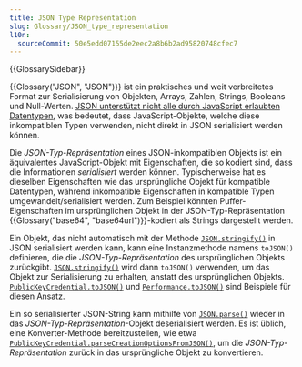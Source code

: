 ```yaml
---
title: JSON Type Representation
slug: Glossary/JSON_type_representation
l10n:
  sourceCommit: 50e5edd07155de2eec2a8b6b2ad95820748cfec7
---
```


{{GlossarySidebar}}

{{Glossary("JSON", "JSON")}} ist ein praktisches und weit verbreitetes Format zur Serialisierung von Objekten, Arrays, Zahlen, Strings, Booleans und Null-Werten.
[JSON unterstützt nicht alle durch JavaScript erlaubten Datentypen](/de/docs/Web/JavaScript/Reference/Global_Objects/JSON#javascript_and_json_differences), was bedeutet, dass JavaScript-Objekte, welche diese inkompatiblen Typen verwenden, nicht direkt in JSON serialisiert werden können.

Die _JSON-Typ-Repräsentation_ eines JSON-inkompatiblen Objekts ist ein äquivalentes JavaScript-Objekt mit Eigenschaften, die so kodiert sind, dass die Informationen _serialisiert_ werden können.
Typischerweise hat es dieselben Eigenschaften wie das ursprüngliche Objekt für kompatible Datentypen, während inkompatible Eigenschaften in kompatible Typen umgewandelt/serialisiert werden.
Zum Beispiel könnten Puffer-Eigenschaften im ursprünglichen Objekt in der JSON-Typ-Repräsentation {{Glossary("base64", "base64url")}}-kodiert als Strings dargestellt werden.

Ein Objekt, das nicht automatisch mit der Methode [`JSON.stringify()`](/de/docs/Web/JavaScript/Reference/Global_Objects/JSON/stringify) in JSON serialisiert werden kann, kann eine Instanzmethode namens `toJSON()` definieren, die die _JSON-Typ-Repräsentation_ des ursprünglichen Objekts zurückgibt.
[`JSON.stringify()`](/de/docs/Web/JavaScript/Reference/Global_Objects/JSON/stringify) wird dann `toJSON()` verwenden, um das Objekt zur Serialisierung zu erhalten, anstatt des ursprünglichen Objekts.
[`PublicKeyCredential.toJSON()`](/de/docs/Web/API/PublicKeyCredential/toJSON) und [`Performance.toJSON()`](/de/docs/Web/API/Performance/toJSON) sind Beispiele für diesen Ansatz.

Ein so serialisierter JSON-String kann mithilfe von [`JSON.parse()`](/de/docs/Web/JavaScript/Reference/Global_Objects/JSON/parse) wieder in das _JSON-Typ-Repräsentation_-Objekt deserialisiert werden.
Es ist üblich, eine Konverter-Methode bereitzustellen, wie etwa [`PublicKeyCredential.parseCreationOptionsFromJSON()`](/de/docs/Web/API/PublicKeyCredential/parseCreationOptionsFromJSON_static), um die _JSON-Typ-Repräsentation_ zurück in das ursprüngliche Objekt zu konvertieren.
